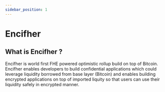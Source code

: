 ```yaml
---
sidebar_position: 1
---
```


# Encifher

## What is Encifher ?

Encifher is world first FHE powered optimistic rollup build on top of Bitcoin. Encifher enables developers to build confidential applications which could leverage liquidity borrowed from base layer (Bitcoin) and enables building encrypted applications on top of imported liquity so that users can use their liquidity safely in encrypted manner.